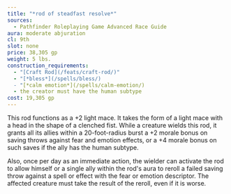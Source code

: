 ```yaml
---
title: "*rod of steadfast resolve*"
sources:
  - Pathfinder Roleplaying Game Advanced Race Guide
aura: moderate abjuration
cl: 9th
slot: none
price: 38,305 gp
weight: 5 lbs.
construction_requirements:
  - "[Craft Rod](/feats/craft-rod/)"
  - "[*bless*](/spells/bless/)
  - "[*calm emotion*](/spells/calm-emotion/)
  - the creator must have the human subtype
cost: 19,305 gp
---
```


This rod functions as a +2 light mace. It takes the form of a light mace with a head in the shape of a clenched fist. While a creature wields this rod, it grants all its allies within a 20-foot-radius burst a +2 morale bonus on saving throws against fear and emotion effects, or a +4 morale bonus on such saves if the ally has the human subtype.

Also, once per day as an immediate action, the wielder can activate the rod to allow himself or a single ally within the rod's aura to reroll a failed saving throw against a spell or effect with the fear or emotion descriptor. The affected creature must take the result of the reroll, even if it is worse.


